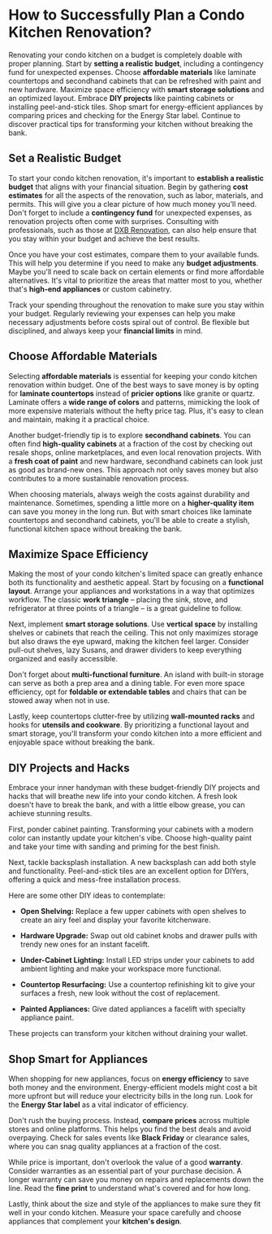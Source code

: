 # How to Successfully Plan a Condo Kitchen Renovation?

Renovating your condo kitchen on a budget is completely doable with proper planning. Start by **setting a realistic budget**, including a contingency fund for unexpected expenses. Choose **affordable materials** like laminate countertops and secondhand cabinets that can be refreshed with paint and new hardware. Maximize space efficiency with **smart storage solutions** and an optimized layout. Embrace **DIY projects** like painting cabinets or installing peel-and-stick tiles. Shop smart for energy-efficient appliances by comparing prices and checking for the Energy Star label. Continue to discover practical tips for transforming your kitchen without breaking the bank.

## Set a Realistic Budget

To start your condo kitchen renovation, it's important to **establish a realistic budget** that aligns with your financial situation. Begin by gathering **cost estimates** for all the aspects of the renovation, such as labor, materials, and permits. This will give you a clear picture of how much money you'll need. Don't forget to include a **contingency fund** for unexpected expenses, as renovation projects often come with surprises. Consulting with professionals, such as those at [DXB Renovation](https://www.dxbrenovation.com/kitchen-renovation-dubai/), can also help ensure that you stay within your budget and achieve the best results.

Once you have your cost estimates, compare them to your available funds. This will help you determine if you need to make any **budget adjustments**. Maybe you'll need to scale back on certain elements or find more affordable alternatives. It's vital to prioritize the areas that matter most to you, whether that's **high-end appliances** or custom cabinetry.

Track your spending throughout the renovation to make sure you stay within your budget. Regularly reviewing your expenses can help you make necessary adjustments before costs spiral out of control. Be flexible but disciplined, and always keep your **financial limits** in mind.

## Choose Affordable Materials

Selecting **affordable materials** is essential for keeping your condo kitchen renovation within budget. One of the best ways to save money is by opting for **laminate countertops** instead of **pricier options** like granite or quartz. Laminate offers a **wide range of colors** and patterns, mimicking the look of more expensive materials without the hefty price tag. Plus, it's easy to clean and maintain, making it a practical choice.

Another budget-friendly tip is to explore **secondhand cabinets**. You can often find **high-quality cabinets** at a fraction of the cost by checking out resale shops, online marketplaces, and even local renovation projects. With a **fresh coat of paint** and new hardware, secondhand cabinets can look just as good as brand-new ones. This approach not only saves money but also contributes to a more sustainable renovation process.

When choosing materials, always weigh the costs against durability and maintenance. Sometimes, spending a little more on a **higher-quality item** can save you money in the long run. But with smart choices like laminate countertops and secondhand cabinets, you'll be able to create a stylish, functional kitchen space without breaking the bank.

## Maximize Space Efficiency

Making the most of your condo kitchen's limited space can greatly enhance both its functionality and aesthetic appeal. Start by focusing on a **functional layout**. Arrange your appliances and workstations in a way that optimizes workflow. The classic **work triangle** – placing the sink, stove, and refrigerator at three points of a triangle – is a great guideline to follow.

Next, implement **smart storage solutions**. Use **vertical space** by installing shelves or cabinets that reach the ceiling. This not only maximizes storage but also draws the eye upward, making the kitchen feel larger. Consider pull-out shelves, lazy Susans, and drawer dividers to keep everything organized and easily accessible.

Don't forget about **multi-functional furniture**. An island with built-in storage can serve as both a prep area and a dining table. For even more space efficiency, opt for **foldable or extendable tables** and chairs that can be stowed away when not in use.

Lastly, keep countertops clutter-free by utilizing **wall-mounted racks** and hooks for **utensils and cookware**. By prioritizing a functional layout and smart storage, you'll transform your condo kitchen into a more efficient and enjoyable space without breaking the bank.

## DIY Projects and Hacks

Embrace your inner handyman with these budget-friendly DIY projects and hacks that will breathe new life into your condo kitchen. A fresh look doesn't have to break the bank, and with a little elbow grease, you can achieve stunning results.

First, ponder cabinet painting. Transforming your cabinets with a modern color can instantly update your kitchen's vibe. Choose high-quality paint and take your time with sanding and priming for the best finish.

Next, tackle backsplash installation. A new backsplash can add both style and functionality. Peel-and-stick tiles are an excellent option for DIYers, offering a quick and mess-free installation process.

Here are some other DIY ideas to contemplate:

- **Open Shelving:** Replace a few upper cabinets with open shelves to create an airy feel and display your favorite kitchenware.

- **Hardware Upgrade:** Swap out old cabinet knobs and drawer pulls with trendy new ones for an instant facelift.

- **Under-Cabinet Lighting:** Install LED strips under your cabinets to add ambient lighting and make your workspace more functional.

- **Countertop Resurfacing:** Use a countertop refinishing kit to give your surfaces a fresh, new look without the cost of replacement.

- **Painted Appliances:** Give dated appliances a facelift with specialty appliance paint.

These projects can transform your kitchen without draining your wallet.

## Shop Smart for Appliances

When shopping for new appliances, focus on **energy efficiency** to save both money and the environment. Energy-efficient models might cost a bit more upfront but will reduce your electricity bills in the long run. Look for the **Energy Star label** as a vital indicator of efficiency.

Don't rush the buying process. Instead, **compare prices** across multiple stores and online platforms. This helps you find the best deals and avoid overpaying. Check for sales events like **Black Friday** or clearance sales, where you can snag quality appliances at a fraction of the cost.

While price is important, don't overlook the value of a good **warranty**. Consider warranties as an essential part of your purchase decision. A longer warranty can save you money on repairs and replacements down the line. Read the **fine print** to understand what's covered and for how long.

Lastly, think about the size and style of the appliances to make sure they fit well in your condo kitchen. Measure your space carefully and choose appliances that complement your **kitchen's design**.
